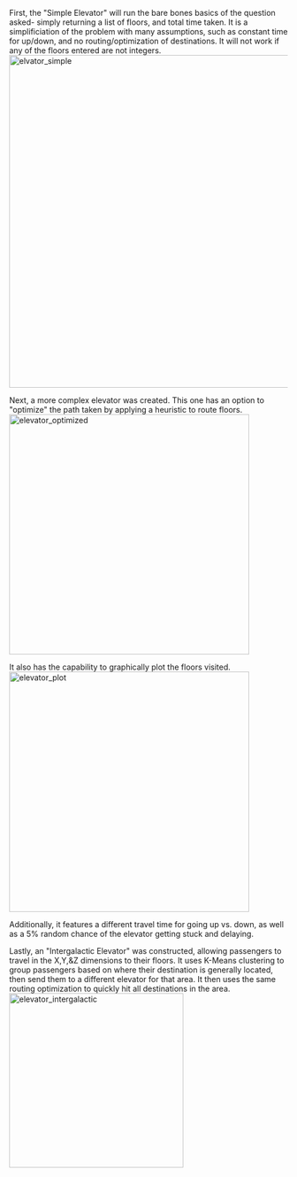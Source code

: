 First, the "Simple Elevator" will run the bare bones basics of the question asked- simply returning a list of floors, and total time taken. It is a simplificiation of the problem with many assumptions, such as constant time for up/down, and no routing/optimization of destinations.
It will not work if any of the floors entered are not integers.
<img width="601" alt="elvator_simple" src="https://github.com/user-attachments/assets/6d39c498-a33e-407d-b8f6-39b2f7e0371e" />

Next, a more complex elevator was created.  This one has an option to "optimize" the path taken by applying a heuristic to route floors.  
<img width="434" alt="elevator_optimized" src="https://github.com/user-attachments/assets/2b4807c8-92e5-411d-9457-b27ed78e68df" />

It also has the capability to graphically plot the floors visited.
<img width="434" alt="elevator_plot" src="https://github.com/user-attachments/assets/d49e283e-9456-4fc5-a3a3-9a49dbf6f4a1" />

Additionally, it features a different travel time for going up vs. down, as well as a 5% random chance of the elevator getting stuck and delaying.

Lastly, an "Intergalactic Elevator" was constructed, allowing passengers to travel in the X,Y,&Z dimensions to their floors.  It uses K-Means clustering to group passengers based on where their destination is generally located, then send them to a different elevator for that area. It then uses the same routing optimization to quickly hit all destinations in the area.
<img width="315" alt="elevator_intergalactic" src="https://github.com/user-attachments/assets/ba012b3d-5240-4626-b05e-51bafdf851fa" />
